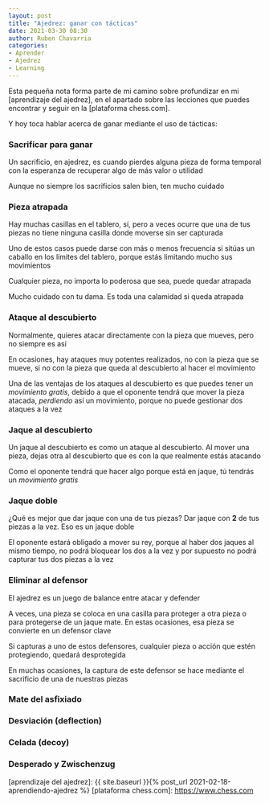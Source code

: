 ```yaml
---
layout: post
title: "Ajedrez: ganar con tácticas"
date: 2021-03-30 08:30
author: Ruben Chavarria
categories: 
- Aprender
- Ajedrez
- Learning
---
```


Esta pequeña nota forma parte de mi camino sobre profundizar en mi
[aprendizaje del ajedrez], en el apartado sobre las lecciones que puedes
encontrar y seguir en la [plataforma chess.com].

Y hoy toca hablar acerca de ganar mediante el uso de tácticas:

<!-- more -->

### Sacrificar para ganar

Un sacrificio, en ajedrez, es cuando pierdes alguna pieza de forma temporal con
la esperanza de recuperar algo de más valor o utilidad

Aunque no siempre los sacrificios salen bien, ten mucho cuidado

### Pieza atrapada

Hay muchas casillas en el tablero, sí, pero a veces ocurre que una de tus piezas
no tiene ninguna casilla donde moverse sin ser capturada

Uno de estos casos puede darse con más o menos frecuencia si sitúas un caballo
en los límites del tablero, porque estás limitando mucho sus movimientos

Cualquier pieza, no importa lo poderosa que sea, puede quedar atrapada

Mucho cuidado con tu dama. Es toda una calamidad si queda atrapada

### Ataque al descubierto

Normalmente, quieres atacar directamente con la pieza que mueves, pero no siempre
es así

En ocasiones, hay ataques muy potentes realizados, no con la pieza que se mueve,
si no con la pieza que queda al descubierto al hacer el movimiento

Una de las ventajas de los ataques al descubierto es que puedes tener un
*movimiento gratis*, debido a que el oponente tendrá que mover la pieza atacada,
*perdiendo* así un movimiento, porque no puede gestionar dos ataques a la vez

### Jaque al descubierto

Un jaque al descubierto es como un ataque al descubierto. Al mover una pieza,
dejas otra al descubierto que es con la que realmente estás atacando

Como el oponente tendrá que hacer algo porque está en jaque, tú tendrás un
*movimiento gratis*

### Jaque doble

¿Qué es mejor que dar jaque con una de tus piezas? Dar jaque con **2** de tus
piezas a la vez. Eso es un jaque doble

El oponente estará obligado a mover su rey, porque al haber dos jaques al mismo
tiempo, no podrá bloquear los dos a la vez y por supuesto no podrá capturar tus
dos piezas a la vez

### Eliminar al defensor

El ajedrez es un juego de balance entre atacar y defender

A veces, una pieza se coloca en una casilla para proteger a otra pieza o para
protegerse de un jaque mate. En estas ocasiones, esa pieza se convierte en un
defensor clave

Si capturas a uno de estos defensores, cualquier pieza o acción que estén
protegiendo, quedará desprotegida

En muchas ocasiones, la captura de este defensor se hace mediante el sacrificio
de una de nuestras piezas

### Mate del asfixiado
### Desviación (deflection)
### Celada (decoy)
### Desperado y Zwischenzug

[aprendizaje del ajedrez]: {{ site.baseurl }}{% post_url 2021-02-18-aprendiendo-ajedrez %}
[plataforma chess.com]: https://www.chess.com
